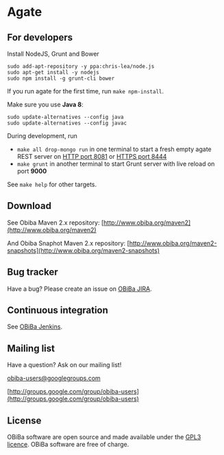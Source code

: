 # Agate

## For developers

Install NodeJS, Grunt and Bower

```
sudo add-apt-repository -y ppa:chris-lea/node.js
sudo apt-get install -y nodejs
sudo npm install -g grunt-cli bower
```

If you run agate for the first time, run `make npm-install`.

Make sure you use **Java 8**:

```
sudo update-alternatives --config java
sudo update-alternatives --config javac
```

During development, run

* `make all drop-mongo run` in one terminal to start a fresh empty agate REST server on [HTTP port 8081](http://localhost:8081) or [HTTPS port 8444](https://localhost:8444)
* `make grunt` in another terminal to start Grunt server with live reload on port **9000**

See `make help` for other targets.



## Download

See Obiba Maven 2.x repository: [http://www.obiba.org/maven2](http://www.obiba.org/maven2)

And Obiba Snaphot Maven 2.x repository: [http://www.obiba.org/maven2-snapshots](http://www.obiba.org/maven2-snapshots)


## Bug tracker

Have a bug? Please create an issue on [OBiBa JIRA](http://jira.obiba.org/jira/browse/AGATE).


## Continuous integration

See [OBiBa Jenkins](http://ci.obiba.org/view/agate).


## Mailing list

Have a question? Ask on our mailing list!

obiba-users@googlegroups.com

[http://groups.google.com/group/obiba-users](http://groups.google.com/group/obiba-users)


## License

OBiBa software are open source and made available under the [GPL3 licence](http://www.obiba.org/node/62). OBiBa software are free of charge.